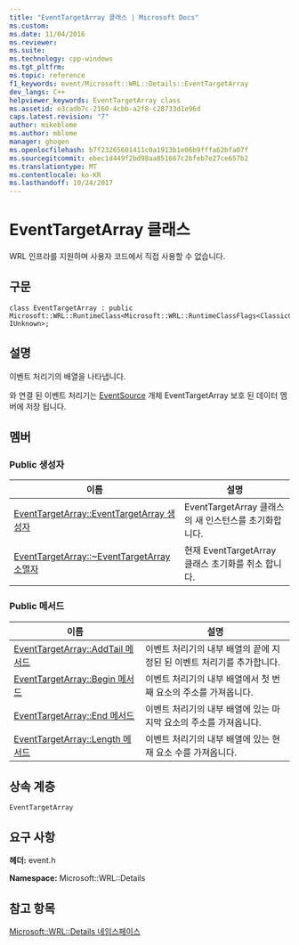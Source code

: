 ```yaml
---
title: "EventTargetArray 클래스 | Microsoft Docs"
ms.custom: 
ms.date: 11/04/2016
ms.reviewer: 
ms.suite: 
ms.technology: cpp-windows
ms.tgt_pltfrm: 
ms.topic: reference
f1_keywords: event/Microsoft::WRL::Details::EventTargetArray
dev_langs: C++
helpviewer_keywords: EventTargetArray class
ms.assetid: e3cadb7c-2160-4cbb-a2f8-c28733d1e96d
caps.latest.revision: "7"
author: mikeblome
ms.author: mblome
manager: ghogen
ms.openlocfilehash: b7f23265601411c0a1913b1e06b9fffa62bfa07f
ms.sourcegitcommit: ebec1d449f2bd98aa851667c2bfeb7e27ce657b2
ms.translationtype: MT
ms.contentlocale: ko-KR
ms.lasthandoff: 10/24/2017
---
```

# <a name="eventtargetarray-class"></a>EventTargetArray 클래스
WRL 인프라를 지원하며 사용자 코드에서 직접 사용할 수 없습니다.  
  
## <a name="syntax"></a>구문  
  
```  
class EventTargetArray : public Microsoft::WRL::RuntimeClass<Microsoft::WRL::RuntimeClassFlags<ClassicCom>, IUnknown>;  
```  
  
## <a name="remarks"></a>설명  
 이벤트 처리기의 배열을 나타냅니다.  
  
 와 연결 된 이벤트 처리기는 [EventSource](../windows/eventsource-class.md) 개체 EventTargetArray 보호 된 데이터 멤버에 저장 됩니다.  
  
## <a name="members"></a>멤버  
  
### <a name="public-constructors"></a>Public 생성자  
  
|이름|설명|  
|----------|-----------------|  
|[EventTargetArray::EventTargetArray 생성자](../windows/eventtargetarray-eventtargetarray-constructor.md)|EventTargetArray 클래스의 새 인스턴스를 초기화합니다.|  
|[EventTargetArray::~EventTargetArray 소멸자](../windows/eventtargetarray-tilde-eventtargetarray-destructor.md)|현재 EventTargetArray 클래스 초기화를 취소 합니다.|  
  
### <a name="public-methods"></a>Public 메서드  
  
|이름|설명|  
|----------|-----------------|  
|[EventTargetArray::AddTail 메서드](../windows/eventtargetarray-addtail-method.md)|이벤트 처리기의 내부 배열의 끝에 지정된 된 이벤트 처리기를 추가합니다.|  
|[EventTargetArray::Begin 메서드](../windows/eventtargetarray-begin-method.md)|이벤트 처리기의 내부 배열에서 첫 번째 요소의 주소를 가져옵니다.|  
|[EventTargetArray::End 메서드](../windows/eventtargetarray-end-method.md)|이벤트 처리기의 내부 배열에 있는 마지막 요소의 주소를 가져옵니다.|  
|[EventTargetArray::Length 메서드](../windows/eventtargetarray-length-method.md)|이벤트 처리기의 내부 배열에 있는 현재 요소 수를 가져옵니다.|  
  
## <a name="inheritance-hierarchy"></a>상속 계층  
 `EventTargetArray`  
  
## <a name="requirements"></a>요구 사항  
 **헤더:** event.h  
  
 **Namespace:** Microsoft::WRL::Details  
  
## <a name="see-also"></a>참고 항목  
 [Microsoft::WRL::Details 네임스페이스](../windows/microsoft-wrl-details-namespace.md)